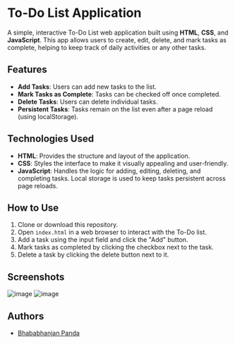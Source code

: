 
# To-Do List Application

A simple, interactive To-Do List web application built using **HTML**, **CSS**, and **JavaScript**. This app allows users to create, edit, delete, and mark tasks as complete, helping to keep track of daily activities or any other tasks.

## Features

- **Add Tasks**: Users can add new tasks to the list.
- **Mark Tasks as Complete**: Tasks can be checked off once completed.
- **Delete Tasks**: Users can delete individual tasks.
- **Persistent Tasks**: Tasks remain on the list even after a page reload (using localStorage).

## Technologies Used

- **HTML**: Provides the structure and layout of the application.
- **CSS**: Styles the interface to make it visually appealing and user-friendly.
- **JavaScript**: Handles the logic for adding, editing, deleting, and completing tasks. Local storage is used to keep tasks persistent across page reloads.

## How to Use

1. Clone or download this repository.
2. Open `index.html` in a web browser to interact with the To-Do list.
3. Add a task using the input field and click the "Add" button.
4. Mark tasks as completed by clicking the checkbox next to the task.
5. Delete a task by clicking the delete button next to it.



## Screenshots

![image](https://github.com/user-attachments/assets/d2a8df16-52ec-4c20-8125-e87c7d09deeb)
![image](https://github.com/user-attachments/assets/d230dbdb-daf8-4263-a78b-c9528955e377)



## Authors

- [Bhababhanjan Panda](https://www.github.com/Bhababhanjan1)

